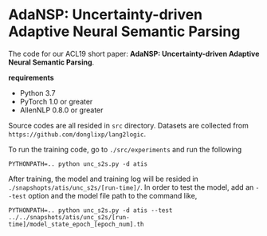 AdaNSP: Uncertainty-driven Adaptive Neural Semantic Parsing
=============

The code for our ACL19 short paper: **AdaNSP: Uncertainty-driven Adaptive Neural Semantic Parsing**.

**requirements**

- Python 3.7
- PyTorch 1.0 or greater
- AllenNLP 0.8.0 or greater

Source codes are all resided in `src` directory.
Datasets are collected from `https://github.com/donglixp/lang2logic`.

To run the training code, go to `./src/experiments` and run the following

```
PYTHONPATH=.. python unc_s2s.py -d atis
```

After training, the model and training log will be resided in `./snapshopts/atis/unc_s2s/[run-time]/`.
In order to test the model, add an `--test` option and the model file path to the command like,

```
PYTHONPATH=.. python unc_s2s.py -d atis --test ../../snapshots/atis/unc_s2s/[run-time]/model_state_epoch_[epoch_num].th
```

